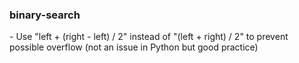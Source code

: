 <h3>binary-search</h3>
- Use "left + (right - left) / 2" instead of "(left + right) / 2" to prevent possible overflow (not an issue in Python but good practice)
